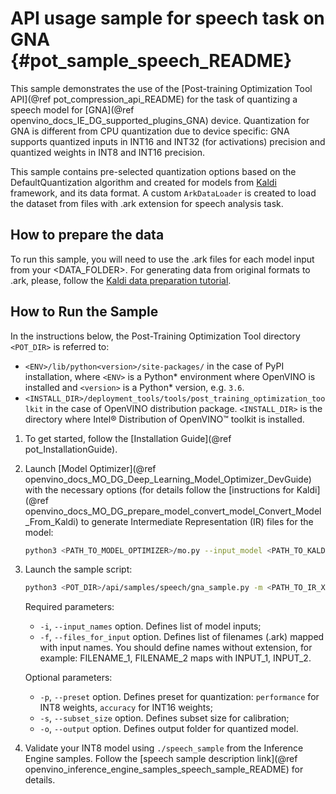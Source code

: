 # API usage sample for speech task on GNA {#pot_sample_speech_README}

This sample demonstrates the use of the [Post-training Optimization Tool API](@ref pot_compression_api_README) for the task of quantizing a speech model for [GNA](@ref openvino_docs_IE_DG_supported_plugins_GNA) device. 
Quantization for GNA is different from CPU quantization due to device specific: GNA supports quantized inputs in INT16 and INT32 (for activations) precision and quantized weights in INT8 and INT16 precision.

This sample contains pre-selected quantization options based on the DefaultQuantization algorithm and created for models from [Kaldi](http://kaldi-asr.org/doc/) framework, and its data format.
A custom `ArkDataLoader` is created to load the dataset from files with .ark extension for speech analysis task.

## How to prepare the data

To run this sample, you will need to use the .ark files for each model input from your \<DATA_FOLDER\>.
For generating data from original formats to .ark, please, follow the [Kaldi data preparation tutorial](https://kaldi-asr.org/doc/data_prep.html).

## How to Run the Sample
In the instructions below, the Post-Training Optimization Tool directory `<POT_DIR>` is referred to:
- `<ENV>/lib/python<version>/site-packages/` in the case of PyPI installation, where `<ENV>` is a Python* 
   environment where OpenVINO is installed and `<version>` is a Python* version, e.g. `3.6`.
- `<INSTALL_DIR>/deployment_tools/tools/post_training_optimization_toolkit` in the case of OpenVINO distribution package. 
  `<INSTALL_DIR>` is the directory where Intel&reg; Distribution of OpenVINO&trade; toolkit is installed.

1. To get started, follow the [Installation Guide](@ref pot_InstallationGuide).
2. Launch [Model Optimizer](@ref openvino_docs_MO_DG_Deep_Learning_Model_Optimizer_DevGuide) with the necessary options (for details follow the [instructions for Kaldi](@ref openvino_docs_MO_DG_prepare_model_convert_model_Convert_Model_From_Kaldi) to generate Intermediate Representation (IR) files for the model:
   ```sh
   python3 <PATH_TO_MODEL_OPTIMIZER>/mo.py --input_model <PATH_TO_KALDI_MODEL> [MODEL_OPTIMIZER_OPTIONS]
   ```
3. Launch the sample script:
   ```sh
   python3 <POT_DIR>/api/samples/speech/gna_sample.py -m <PATH_TO_IR_XML> -w <PATH_TO_IR_BIN> -d <DATA_FOLDER> --input_names [LIST_OF_MODEL_INPUTS] --files_for_input [LIST_OF_INPUT_FILES]
   ```
   Required parameters:
   - `-i`, `--input_names` option. Defines list of model inputs;
   - `-f`, `--files_for_input` option. Defines list of filenames (.ark) mapped with input names. You should define names without extension, for example: FILENAME_1, FILENAME_2 maps with INPUT_1, INPUT_2.  
  
  
   Optional parameters:
    - `-p`, `--preset` option. Defines preset for quantization: `performance` for INT8 weights, `accuracy` for INT16 weights;
    - `-s`, `--subset_size` option. Defines subset size for calibration;
    - `-o`, `--output` option. Defines output folder for quantized model.
4. Validate your INT8 model using `./speech_sample` from the Inference Engine samples. Follow the [speech sample description link](@ref openvino_inference_engine_samples_speech_sample_README) for details.
